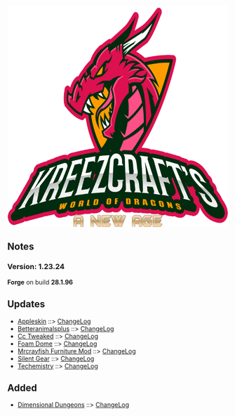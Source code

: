 ![WORLD OF DRAGONS - A NEW AGE LOGO](https://github.com/kreezxil/kreezcraft.com/blob/master/images/wodna.png)

## Notes
### Version: 1.23.24
**Forge** on build **28.1.96**

## Updates
- [Appleskin](https://www.curseforge.com/minecraft/mc-mods/appleskin) ::> [ChangeLog](https://www.curseforge.com/minecraft/mc-mods/appleskin/files/2832298)
- [Betteranimalsplus](https://www.curseforge.com/minecraft/mc-mods/betteranimalsplus) ::> [ChangeLog](https://www.curseforge.com/minecraft/mc-mods/betteranimalsplus/files/2832656)
- [Cc Tweaked](https://www.curseforge.com/minecraft/mc-mods/cc-tweaked) ::> [ChangeLog](https://www.curseforge.com/minecraft/mc-mods/cc-tweaked/files/2832315)
- [Foam Dome](https://www.curseforge.com/minecraft/mc-mods/foam-dome) ::> [ChangeLog](https://www.curseforge.com/minecraft/mc-mods/foam-dome/files/2832507)
- [Mrcrayfish Furniture Mod](https://www.curseforge.com/minecraft/mc-mods/mrcrayfish-furniture-mod) ::> [ChangeLog](https://www.curseforge.com/minecraft/mc-mods/mrcrayfish-furniture-mod/files/2832259)
- [Silent Gear](https://www.curseforge.com/minecraft/mc-mods/silent-gear) ::> [ChangeLog](https://www.curseforge.com/minecraft/mc-mods/silent-gear/files/2832435)
- [Techemistry](https://www.curseforge.com/minecraft/mc-mods/techemistry) ::> [ChangeLog](https://www.curseforge.com/minecraft/mc-mods/techemistry/files/2832402)

## Added
- [Dimensional Dungeons](https://www.curseforge.com/minecraft/mc-mods/dimensional-dungeons) ::> [ChangeLog](https://www.curseforge.com/minecraft/mc-mods/dimensional-dungeons/files/2832328)
